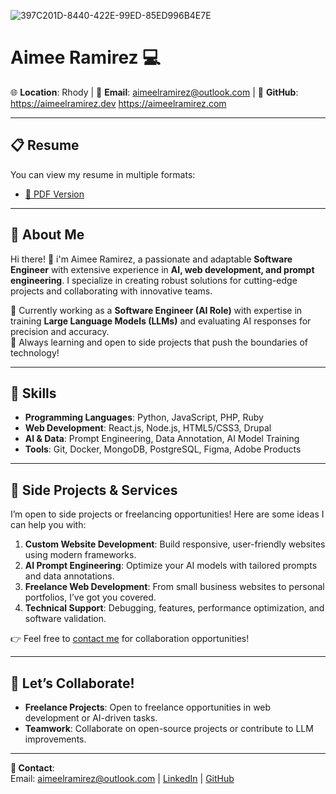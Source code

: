![397C201D-8440-422E-99ED-85ED996B4E7E](https://github.com/user-attachments/assets/5fc8aeba-aa29-45d9-bef5-6ce3ac95baa8)
# Aimee Ramirez 💻

🌐 **Location**: Rhody | 📧 **Email**: aimeelramirez@outlook.com | 🌟 **GitHub**: https://aimeelramirez.dev
https://aimeelramirez.com

---

## 📋 Resume
You can view my resume in multiple formats:
- [📄 PDF Version](assets/Aimee_Ramirez_Resume.pdf)
---

## 📂 About Me
Hi there! 👋 i'm Aimee Ramirez, a passionate and adaptable **Software Engineer** with extensive experience in **AI, web development, and prompt engineering**. I specialize in creating robust solutions for cutting-edge projects and collaborating with innovative teams.  

💼 Currently working as a **Software Engineer (AI Role)** with expertise in training **Large Language Models (LLMs)** and evaluating AI responses for precision and accuracy.  
🌱 Always learning and open to side projects that push the boundaries of technology!

---

## 🔧 Skills
- **Programming Languages**: Python, JavaScript, PHP, Ruby
- **Web Development**: React.js, Node.js, HTML5/CSS3, Drupal
- **AI & Data**: Prompt Engineering, Data Annotation, AI Model Training
- **Tools**: Git, Docker, MongoDB, PostgreSQL, Figma, Adobe Products
---

## 🚀 Side Projects & Services
I’m open to side projects or freelancing opportunities! Here are some ideas I can help you with:
1. **Custom Website Development**: Build responsive, user-friendly websites using modern frameworks.
2. **AI Prompt Engineering**: Optimize your AI models with tailored prompts and data annotations.
3. **Freelance Web Development**: From small business websites to personal portfolios, I’ve got you covered.
4. **Technical Support**: Debugging, features, performance optimization, and software validation.

👉 Feel free to [contact me](mailto:aimeelramirez@outlook.com) for collaboration opportunities!

---


## 🤝 Let’s Collaborate!
- **Freelance Projects**: Open to freelance opportunities in web development or AI-driven tasks.
- **Teamwork**: Collaborate on open-source projects or contribute to LLM improvements.

---

**📩 Contact**:  
Email: aimeelramirez@outlook.com | [LinkedIn](https://www.linkedin.com/in/aimeelramirez) | [GitHub](https://github.com/aimeelramirez)
